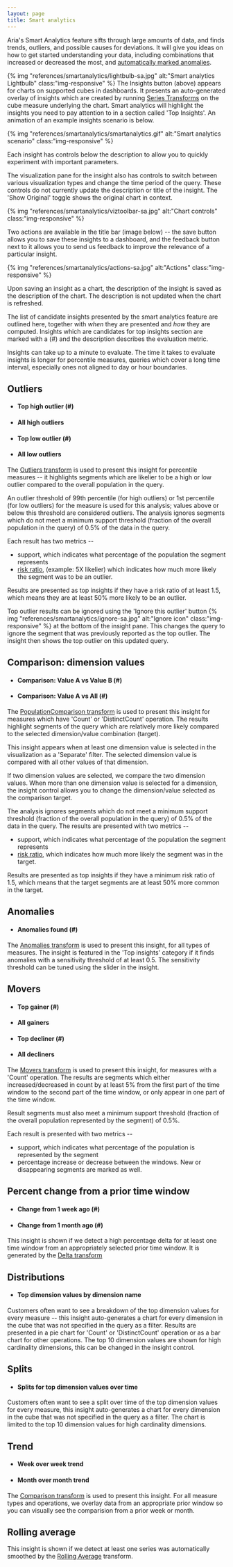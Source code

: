 ```yaml
---
layout: page
title: Smart analytics
---
```


Aria's Smart Analytics feature sifts through large amounts of data, and finds trends, outliers, and possible causes for deviations. 
It will give you ideas on how to get started understanding your data,
including combinations that increased or decreased the most, and [automatically marked anomalies](/developers/deep-dives/series-transforms/#anomalies).

{% img "references/smartanalytics/lightbulb-sa.jpg" alt:"Smart analytics Lightbulb" class:"img-responsive" %} 
The Insights button (above) appears for charts on supported cubes in dashboards. It presents an auto-generated overlay of insights which are created by running [Series Transforms](/developers/deep-dives/series-transforms) on the cube measure underlying the chart. Smart analytics will highlight the insights you need to pay attention to in a section called 'Top Insights'. An animation of an example insights scenario is below.

{% img "references/smartanalytics/smartanalytics.gif" alt:"Smart analytics scenario" class:"img-responsive" %}

Each insight has controls below the description to allow you to quickly experiment with important parameters.

The visualization pane for the insight also has controls to switch between various visualization types and change the time period of the query. These controls do not currently update the description or title of the insight. The 'Show Original' toggle shows the original chart in context.

{% img "references/smartanalytics/viztoolbar-sa.jpg" alt:"Chart controls" class:"img-responsive" %}

Two actions are available in the title bar (image below) --  the save button allows you to save these insights to a dashboard, and the feedback button next to it allows you to send us feedback to improve the relevance of a particular insight.

{% img "references/smartanalytics/actions-sa.jpg" alt:"Actions" class:"img-responsive" %}

Upon saving an insight as a chart, the description of the insight is saved as the description of the chart. The description is not updated when the chart is refreshed.

The list of candidate insights presented by the smart analytics feature are outlined here, together with *when* they are presented and *how* they are computed. Insights which are candidates for top insights section are marked with a (#) and the description describes the evaluation metric.

Insights can take up to a minute to evaluate. The time it takes to evaluate insights is longer for percentile measures, queries which cover a long time interval, especially ones not aligned to day or hour boundaries.

## Outliers ##

*  #### Top high outlier  (#)
*  #### All high outliers
*  #### Top low outlier  (#)
*  #### All low outliers

The [Outliers transform](/developers/deep-dives/series-transforms/#outliers) is used to present this insight for percentile measures -- it highlights segments which are likelier to be a high or low outlier compared to the overall population in the query.

An outlier  threshold of 99th percentile (for high outliers) or 1st percentile (for low outliers) for the measure is used for this analysis; values above or below this threshold are considered outliers. The analysis ignores segments which do not meet a minimum support threshold (fraction of the overall population in the query) of 0.5% of the data in the query.

 Each result has two metrics --

  * support, which indicates what percentage of the population the segment represents
  * [risk ratio](https://en.wikipedia.org/wiki/Relative_risk), (example: 5X likelier) which indicates how much more likely the segment was to be an outlier.

Results are presented as top insights if they have a risk ratio of at least 1.5, which means they are at least 50% more likely to be an outlier.

Top outlier results can be ignored using the 'Ignore this outlier' button {% img "references/smartanalytics/ignore-sa.jpg" alt:"Ignore icon" class:"img-responsive" %} at the bottom of the insight pane. This changes the query to ignore the segment that was previously reported as the top outlier. The insight then shows the top outlier on this updated query.

## Comparison: dimension values ##

* #### Comparison: Value A vs Value B  (#)
* #### Comparison: Value A vs All   (#)

The [PopulationComparison transform](/developers/deep-dives/series-transforms/#populationcomparison) is used to present this insight for measures which have 'Count' or 'DistinctCount' operation.  The results highlight segments of the query which are relatively more likely compared to the selected dimension/value combination (target).

This insight appears when at least one dimension value is selected in the visualization as a 'Separate' filter. The selected dimension value is compared with all other values of that dimension.

If two dimension values are selected, we compare the two dimension values. When more than one dimension value is selected for a dimension, the insight control allows you to change the dimension/value selected as the comparison target.

The analysis ignores segments which do not meet a minimum support threshold (fraction of the overall population in the query) of 0.5% of the data in the query. The results are presented with two metrics --
  * support, which indicates what percentage of the population the segment represents
  * [risk ratio](https://en.wikipedia.org/wiki/Relative_risk), which indicates how much more likely the segment was in the target.

Results are presented as top insights if they have a minimum risk ratio of 1.5, which means that the target segments are at least 50% more common in the target.

## Anomalies ##

* #### Anomalies found (#)

The [Anomalies transform](/developers/deep-dives/series-transforms/#anomalies) is used to present this insight, for all types of measures. The insight is featured in the 'Top insights' category if it finds anomalies with a sensitivity threshold of at least 0.5. The sensitivity threshold can be tuned using the slider in the insight.

## Movers ##

* #### Top gainer (#)
* #### All gainers
* #### Top decliner (#)
* #### All decliners

The [Movers transform](/developers/deep-dives/series-transforms/#movers) is used to present this insight, for measures with a 'Count'  operation. The results are segments which either increased/decreased in count by at least 5% from the first part of the time window to the second part of the time window, or only appear in one part of the time window.

Result segments must also meet a minimum support threshold (fraction of the overall population represented by the segment) of 0.5%.

Each result is presented with two metrics --
* support,  which indicates what percentage of the population is represented by the segment
* percentage increase or decrease between the windows. New or disappearing segments are marked as well.

## Percent change from a prior time window ##
* #### Change from 1 week ago (#)
* #### Change from 1 month ago (#)

This insight is shown if we detect a high percentage delta for at least one time window from an appropriately selected prior time window.  It is generated by the [Delta transform](/developers/deep-dives/series-transforms/#delta)

## Distributions ##
* #### Top dimension values by dimension name

Customers often want to see a breakdown of the top dimension values for every measure -- this insight auto-generates a chart for every dimension in the cube that was not specified in the query as a filter. Results are presented in a pie chart for 'Count' or 'DistinctCount' operation or as a bar chart for other operations. The top 10 dimension values are shown for high cardinality dimensions, this can be changed in the insight control.

## Splits ##
* #### Splits for top dimension values over time

Customers often want to see a split over time of the top dimension values for every measure, this insight auto-generates a chart for every dimension in the cube that was not specified in the query as a filter. The chart is limited to the top 10 dimension values for high cardinality dimensions.

## Trend ##
* #### Week over week trend
* #### Month over month trend

The [Comparison transform](/developers/deep-dives/series-transforms/#comparison) is used to present this insight. For all measure types and operations, we overlay data from an appropriate prior window so you can visually see the comparision from a prior week or month.

## Rolling average ##

This insight is shown if we detect at least one series was automatically smoothed by the [Rolling Average](/developers/deep-dives/series-transforms/#rollingaverage) transform.
